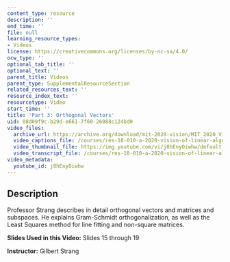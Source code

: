 ```yaml
---
content_type: resource
description: ''
end_time: ''
file: null
learning_resource_types:
- Videos
license: https://creativecommons.org/licenses/by-nc-sa/4.0/
ocw_type: ''
optional_tab_title: ''
optional_text: ''
parent_title: Videos
parent_type: SupplementalResourceSection
related_resources_text: ''
resource_index_text: ''
resourcetype: Video
start_time: ''
title: 'Part 3: Orthogonal Vectors'
uid: 08d09f9c-b29d-e661-7f60-26088c124bd0
video_files:
  archive_url: https://archive.org/download/mit-2020-vision/MIT_2020_Vision_Part_3_300k.mp4
  video_captions_file: /courses/res-18-010-a-2020-vision-of-linear-algebra-spring-2020/445758ba606b5bfb8f53949e24f7958e_j8hEnyOiwhw.vtt
  video_thumbnail_file: https://img.youtube.com/vi/j8hEnyOiwhw/default.jpg
  video_transcript_file: /courses/res-18-010-a-2020-vision-of-linear-algebra-spring-2020/7c6c83ee8c0e53c4629f522bb3bca2ca_j8hEnyOiwhw.pdf
video_metadata:
  youtube_id: j8hEnyOiwhw
---
```


Description
-----------

Professor Strang describes in detail orthogonal vectors and matrices and subspaces. He explains Gram-Schmidt orthogonalization, as well as the Least Squares method for line fitting and non-square matrices.

**Slides Used in this Video:** Slides 15 through 19

**Instructor:** Gilbert Strang

